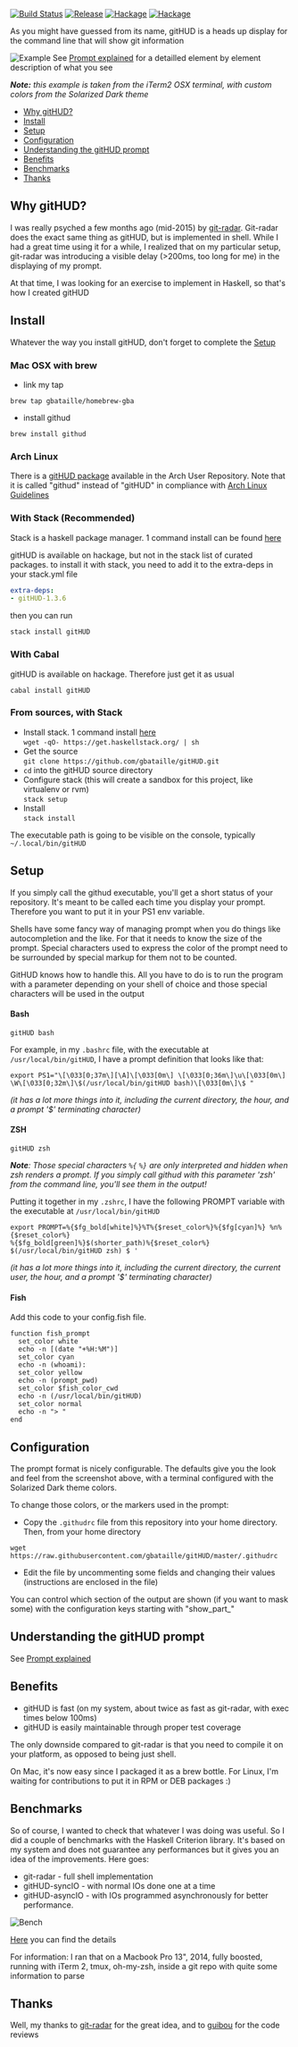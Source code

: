 [![Build Status](https://travis-ci.org/gbataille/gitHUD.svg?branch=master)](https://travis-ci.org/gbataille/gitHUD)
[![Release](https://img.shields.io/github/release/gbataille/gitHUD.svg)](https://github.com/gbataille/gitHUD/releases)
[![Hackage](https://img.shields.io/hackage/v/gitHUD.svg)](https://hackage.haskell.org/package/gitHUD)
[![Hackage](https://img.shields.io/hackage-deps/v/gitHUD.svg)](https://hackage.haskell.org/package/gitHUD)

As you might have guessed from its name, gitHUD is a heads up display for the
command line that will show git information

![Example]
See [Prompt explained](docs/PROMPT_EXPLAINED.md) for a detailled element by element description of what
you see

_**Note:** this example is taken from the iTerm2 OSX terminal, with custom
colors from the Solarized Dark theme_

* [Why gitHUD?](#why_githud?)
* [Install](#install)
* [Setup](#setup)
* [Configuration](#configuration)
* [Understanding the gitHUD prompt](#understanding-the-githud-prompt)
* [Benefits](#benefits)
* [Benchmarks](#benchmarks)
* [Thanks](#thanks)

Why gitHUD?
-----------

I was really psyched a few months ago (mid-2015) by
[git-radar](https://github.com/michaeldfallen/git-radar). Git-radar does the exact
same thing as gitHUD, but is implemented in shell. While I had a great time
using it for a while, I realized that on my particular setup, git-radar was
introducing a visible delay (>200ms, too long for me) in the displaying of my
prompt.

At that time, I was looking for an exercise to implement in Haskell, so that's
how I created gitHUD

Install
-------

Whatever the way you install gitHUD, don't forget to complete the [Setup](#setup)

### Mac OSX with brew

* link my tap

```
brew tap gbataille/homebrew-gba
```

* install githud

```
brew install githud
```

### Arch Linux
There is a [gitHUD package](https://aur.archlinux.org/packages/githud) available in the Arch User Repository.
Note that it is called "githud" instead of "gitHUD" in compliance with [Arch Linux
Guidelines](https://wiki.archlinux.org/index.php/PKGBUILD#pkgname)

### With Stack (Recommended)

Stack is a haskell package manager. 1 command install can be found
[here](https://docs.haskellstack.org/en/stable/README/)

gitHUD is available on hackage, but not in the stack list of curated packages.
to install it with stack, you need to add it to the extra-deps in your
stack.yml file

``` ~/.stack/global/stack.yaml
extra-deps:
- gitHUD-1.3.6
```

then you can run

```
stack install gitHUD
```

### With Cabal

gitHUD is available on hackage. Therefore just get it as usual

```
cabal install gitHUD
```

### From sources, with Stack

* Install stack. 1 command install [here](https://docs.haskellstack.org/en/stable/README/)  
`wget -qO- https://get.haskellstack.org/ | sh`
* Get the source  
`git clone https://github.com/gbataille/gitHUD.git`
* `cd` into the gitHUD source directory
* Configure stack (this will create a sandbox for this project, like virtualenv or rvm)  
`stack setup`
* Install  
`stack install`

The executable path is going to be visible on the console, typically `~/.local/bin/gitHUD`


Setup
-----

If you simply call the githud executable, you'll get a short status of your
repository. It's meant to be called each time you display your prompt.
Therefore you want to put it in your PS1 env variable.

Shells have some fancy way of managing prompt when you do things like
autocompletion and the like. For that it needs to know the size of the prompt.
Special characters used to express the color of the prompt need to be
surrounded by special markup for them not to be counted.

GitHUD knows how to handle this. All you have to do is to run the program with
a parameter depending on your shell of choice and those special characters will be used in the
output

#### Bash

```
gitHUD bash
```

For example, in my `.bashrc` file, with the executable at
`/usr/local/bin/gitHUD`, I have a prompt definition that looks like that:

```
export PS1="\[\033[0;37m\][\A]\[\033[0m\] \[\033[0;36m\]\u\[\033[0m\]
\W\[\033[0;32m\]\$(/usr/local/bin/gitHUD bash)\[\033[0m\]\$ "
```

_(it has a lot more things into it, including the current directory, the hour,
and a prompt '$' terminating character)_

#### ZSH

```
gitHUD zsh
```

_**Note**: Those special characters `%{` `%}` are only interpreted and hidden when
zsh renders a prompt. If you simply call githud with this parameter 'zsh' from
the command line, you'll see them in the output!_

Putting it together in my `.zshrc`, I have the following PROMPT variable with
the executable at `/usr/local/bin/gitHUD`


```
export PROMPT=%{$fg_bold[white]%}%T%{$reset_color%}%{$fg[cyan]%} %n%{$reset_color%}
%{$fg_bold[green]%}$(shorter_path)%{$reset_color%} $(/usr/local/bin/gitHUD zsh) $ '
```

_(it has a lot more things into it, including the current directory, the
current user, the hour, and a prompt '$' terminating character)_

#### Fish

Add this code to your config.fish file.

```
function fish_prompt
  set_color white
  echo -n [(date "+%H:%M")]
  set_color cyan
  echo -n (whoami):
  set_color yellow
  echo -n (prompt_pwd)
  set_color $fish_color_cwd
  echo -n (/usr/local/bin/gitHUD)
  set_color normal
  echo -n "> "
end
```

Configuration
-------------

The prompt format is nicely configurable. The defaults give you the look and
feel from the screenshot above, with a terminal configured with the Solarized
Dark theme colors.

To change those colors, or the markers used in the prompt:
* Copy the `.githudrc` file from this repository into your home directory.
  Then, from your home directory
```
wget https://raw.githubusercontent.com/gbataille/gitHUD/master/.githudrc
```
* Edit the file by uncommenting some fields and changing their values
  (instructions are enclosed in the file)

You can control which section of the output are shown (if you want to mask
some) with the configuration keys starting with "show\_part\_"

Understanding the gitHUD prompt
-------------------------------

See [Prompt explained](docs/PROMPT_EXPLAINED.md)

Benefits
--------

- gitHUD is fast (on my system, about twice as fast as git-radar, with exec
  times below 100ms)
- gitHUD is easily maintainable through proper test coverage

The only downside compared to git-radar is that you need to compile it on your
platform, as opposed to being just shell.

On Mac, it's now easy since I packaged it as a brew bottle. For Linux, I'm
waiting for contributions to put it in RPM or DEB packages :)

Benchmarks
----------

So of course, I wanted to check that whatever I was doing was useful. So I did
a couple of benchmarks with the Haskell Criterion library. It's based on my
system and does not guarantee any performances but it gives you an idea of the
improvements. Here goes:
* git-radar - full shell implementation
* gitHUD-syncIO - with normal IOs done one at a time
* gitHUD-asyncIO - with IOs programmed asynchronously for better performance.

![Bench]

[Here](./bench/bench.html) you can find the details

For information: I ran that on a Macbook Pro 13", 2014, fully boosted, running
with iTerm 2, tmux, oh-my-zsh, inside a git repo with quite some information
to parse

Thanks
------

Well, my thanks to [git-radar](https://github.com/michaeldfallen/git-radar) for the great idea, and to
[guibou](https://github.com/guibou) for the code
reviews


[Example]: ./images/prompt.png
[Bench]: ./bench/bench.png
